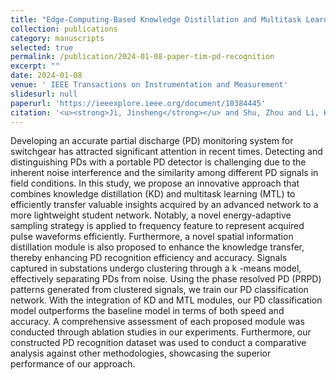 ```yaml
---
title: "Edge-Computing-Based Knowledge Distillation and Multitask Learning for Partial Discharge Recognition"
collection: publications
category: manuscripts
selected: true
permalink: /publication/2024-01-08-paper-tim-pd-recognition
excerpt: ""
date: 2024-01-08
venue: ' IEEE Transactions on Instrumentation and Measurement'
slidesurl: null
paperurl: 'https://ieeexplore.ieee.org/document/10384445'
citation: '<u><strong>Ji, Jinsheng</strong></u> and Shu, Zhou and Li, Hongqun and Lai, Kai Xian and Lu, Minshan and Jiang, Guanlin and Wang, Wensong and Zheng, Yuanjin and Jiang, Xudong, "Edge-Computing-Based Knowledge Distillation and Multitask Learning for Partial Discharge Recognition," in IEEE Transactions on Instrumentation and Measurement, vol. 73, pp. 1-11, 2024, Art no. 5008011, doi: 10.1109/TIM.2024.3351239.'
---
```

Developing an accurate partial discharge (PD) monitoring system for switchgear has attracted significant attention in recent times. Detecting and distinguishing PDs with a portable PD detector is challenging due to the inherent noise interference and the similarity among different PD signals in field conditions. In this study, we propose an innovative approach that combines knowledge distillation (KD) and multitask learning (MTL) to efficiently transfer valuable insights acquired by an advanced network to a more lightweight student network. Notably, a novel energy-adaptive sampling strategy is applied to frequency feature to represent acquired pulse waveforms efficiently. Furthermore, a novel spatial information distillation module is also proposed to enhance the knowledge transfer, thereby enhancing PD recognition efficiency and accuracy. Signals captured in substations undergo clustering through a k -means model, effectively separating PDs from noise. Using the phase resolved PD (PRPD) patterns generated from clustered signals, we train our PD classification network. With the integration of KD and MTL modules, our PD classification model outperforms the baseline model in terms of both speed and accuracy. A comprehensive assessment of each proposed module was conducted through ablation studies in our experiments. Furthermore, our constructed PD recognition dataset was used to conduct a comparative analysis against other methodologies, showcasing the superior performance of our approach.
